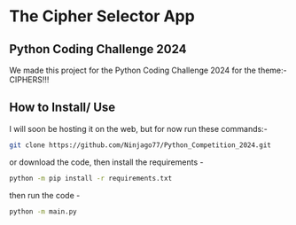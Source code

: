 # The Cipher Selector App
## Python Coding Challenge 2024
We made this project for the Python Coding Challenge 2024
for the theme:-   CIPHERS!!!
## How to Install/ Use
I will soon be hosting it on the web, but for now
run these commands:-
```bash
git clone https://github.com/Ninjago77/Python_Competition_2024.git
```
or download the code,
then install the requirements - 
```bash
python -m pip install -r requirements.txt
```
then run the code - 
```bash
python -m main.py
```
